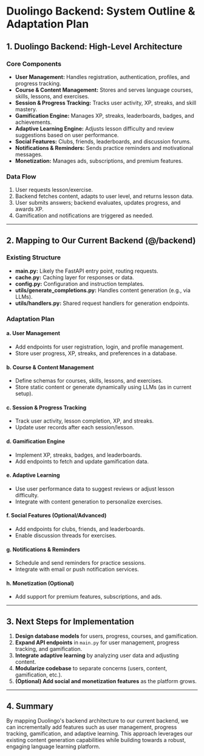# Duolingo Backend: System Outline & Adaptation Plan

## 1. Duolingo Backend: High-Level Architecture

### Core Components
- **User Management:** Handles registration, authentication, profiles, and progress tracking.
- **Course & Content Management:** Stores and serves language courses, skills, lessons, and exercises.
- **Session & Progress Tracking:** Tracks user activity, XP, streaks, and skill mastery.
- **Gamification Engine:** Manages XP, streaks, leaderboards, badges, and achievements.
- **Adaptive Learning Engine:** Adjusts lesson difficulty and review suggestions based on user performance.
- **Social Features:** Clubs, friends, leaderboards, and discussion forums.
- **Notifications & Reminders:** Sends practice reminders and motivational messages.
- **Monetization:** Manages ads, subscriptions, and premium features.

### Data Flow
1. User requests lesson/exercise.
2. Backend fetches content, adapts to user level, and returns lesson data.
3. User submits answers; backend evaluates, updates progress, and awards XP.
4. Gamification and notifications are triggered as needed.

---

## 2. Mapping to Our Current Backend (@/backend)

### Existing Structure
- **main.py:** Likely the FastAPI entry point, routing requests.
- **cache.py:** Caching layer for responses or data.
- **config.py:** Configuration and instruction templates.
- **utils/generate_completions.py:** Handles content generation (e.g., via LLMs).
- **utils/handlers.py:** Shared request handlers for generation endpoints.

### Adaptation Plan

#### a. User Management
- Add endpoints for user registration, login, and profile management.
- Store user progress, XP, streaks, and preferences in a database.

#### b. Course & Content Management
- Define schemas for courses, skills, lessons, and exercises.
- Store static content or generate dynamically using LLMs (as in current setup).

#### c. Session & Progress Tracking
- Track user activity, lesson completion, XP, and streaks.
- Update user records after each session/lesson.

#### d. Gamification Engine
- Implement XP, streaks, badges, and leaderboards.
- Add endpoints to fetch and update gamification data.

#### e. Adaptive Learning
- Use user performance data to suggest reviews or adjust lesson difficulty.
- Integrate with content generation to personalize exercises.

#### f. Social Features (Optional/Advanced)
- Add endpoints for clubs, friends, and leaderboards.
- Enable discussion threads for exercises.

#### g. Notifications & Reminders
- Schedule and send reminders for practice sessions.
- Integrate with email or push notification services.

#### h. Monetization (Optional)
- Add support for premium features, subscriptions, and ads.

---

## 3. Next Steps for Implementation
1. **Design database models** for users, progress, courses, and gamification.
2. **Expand API endpoints** in `main.py` for user management, progress tracking, and gamification.
3. **Integrate adaptive learning** by analyzing user data and adjusting content.
4. **Modularize codebase** to separate concerns (users, content, gamification, etc.).
5. **(Optional) Add social and monetization features** as the platform grows.

---

## 4. Summary
By mapping Duolingo's backend architecture to our current backend, we can incrementally add features such as user management, progress tracking, gamification, and adaptive learning. This approach leverages our existing content generation capabilities while building towards a robust, engaging language learning platform. 